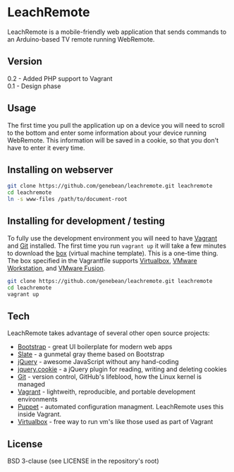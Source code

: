 # LeachRemote

LeachRemote is a mobile-friendly web application that sends commands to an
Arduino-based TV remote running WebRemote.

## Version

0.2 - Added PHP support to Vagrant  
0.1 - Design phase  

## Usage

The first time you pull the application up on a device you will need to scroll
to the bottom and enter some information about your device running WebRemote.
This information will be saved in a cookie, so that you don't have to enter it
every time.

## Installing on webserver

```sh
git clone https://github.com/genebean/leachremote.git leachremote
cd leachremote
ln -s www-files /path/to/document-root
```

## Installing for development / testing

To fully use the development environment you will need to have [Vagrant] and [Git]
installed. The first time you run `vagrant up` it will take a few minutes to download
the [box] (virtual machine template). This is a one-time thing. The box specified in 
the Vagrantfile supports [Virtualbox], [VMware Workstation], and [VMware Fusion].

```sh
git clone https://github.com/genebean/leachremote.git leachremote  
cd leachremote  
vagrant up  
```

## Tech

LeachRemote takes advantage of several other open source projects:

* [Bootstrap] - great UI boilerplate for modern web apps
* [Slate] - a gunmetal gray theme based on Bootstrap
* [jQuery] - awesome JavaScript without any hand-coding
* [jquery.cookie] - a jQuery plugin for reading, writing and deleting cookies
* [Git] - version control, GitHub's lifeblood, how the Linux kernel is managed
* [Vagrant] - lightweith, reproducible, and portable development environments
* [Puppet] - automated configuration managment. LeachRemote uses this inside Vagrant.
* [Virtualbox] - free way to run vm's like those used as part of Vagrant

License
----

BSD 3-clause (see LICENSE in the repository's root)

[Bootstrap]:http://twitter.github.com/bootstrap/
[Slate]:http://bootswatch.com/slate/
[jQuery]:http://jquery.com
[jquery.cookie]:https://github.com/carhartl/jquery-cookie
[Git]:http://git-scm.com/
[Vagrant]:http://www.vagrantup.com/
[Puppet]:http://docs.puppetlabs.com/guides/install_puppet/pre_install.html
[Virtualbox]:https://www.virtualbox.org/wiki/Downloads
[VMware Workstation]:http://www.vmware.com/products/workstation/
[VMware Fusion]:http://www.vmware.com/products/fusion/
[box]:https://vagrantcloud.com/genebean/centos6-64bit

